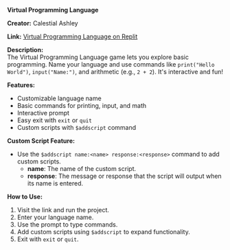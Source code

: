 **Virtual Programming Language**

**Creator:** Calestial Ashley

**Link:** [Virtual Programming Language on Replit](https://replit.com/@calestialashley/Virtual-Programming-Language?s=app)

**Description:**  
The Virtual Programming Language game lets you explore basic programming. Name your language and use commands like `print("Hello World")`, `input("Name:")`, and arithmetic (e.g., `2 + 2`). It's interactive and fun!

**Features:**
- Customizable language name
- Basic commands for printing, input, and math
- Interactive prompt
- Easy exit with `exit` or `quit`
- Custom scripts with `$addscript` command

**Custom Script Feature:**
- Use the `$addscript name:<name> response:<response>` command to add custom scripts.
  - **name**: The name of the custom script.
  - **response**: The message or response that the script will output when its name is entered.

**How to Use:**
1. Visit the link and run the project.
2. Enter your language name.
3. Use the prompt to type commands.
4. Add custom scripts using `$addscript` to expand functionality.
5. Exit with `exit` or `quit`.